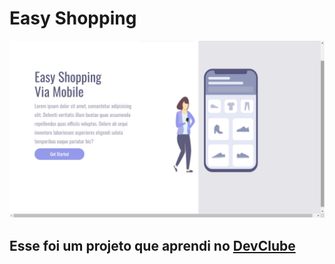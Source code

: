 <h1>Easy Shopping</h1>
<img src="https://github.com/JorgeAndres21/Easy-shopping/blob/master/assets/Desktop.png"  />
<h2>Esse foi um projeto que aprendi no <a href="http://rodolfomori.com.br" target="_blank">DevClube</a></h2>
